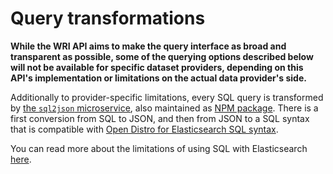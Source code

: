 # Query transformations

**While the WRI API aims to make the query interface as broad and transparent as possible, some of the querying options
described below will not be available for specific dataset providers, depending on this API's implementation or
limitations on the actual data provider's side.**

Additionally to provider-specific limitations, every SQL query is transformed
by [the `sql2json` microservice](https://github.com/resource-watch/sql2json), also maintained
as [NPM package](https://www.npmjs.com/package/sql2json). There is a first conversion from SQL to JSON, and then from
JSON to a SQL syntax that is compatible
with [Open Distro for Elasticsearch SQL syntax](https://opendistro.github.io/for-elasticsearch-docs/docs/sql/).

You can read more about the limitations of using SQL with
Elasticsearch [here](https://opendistro.github.io/for-elasticsearch-docs/docs/sql/).
